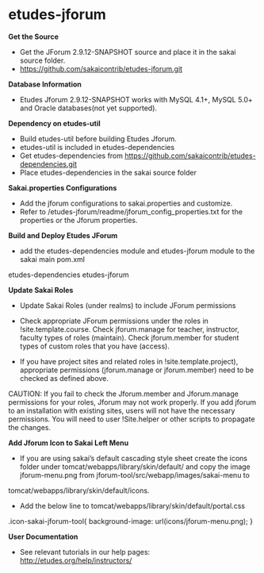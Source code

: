 # etudes-jforum

**Get the Source**

- Get the JForum 2.9.12-SNAPSHOT source and place it in the sakai source folder. 
- https://github.com/sakaicontrib/etudes-jforum.git

**Database Information**

- Etudes Jforum 2.9.12-SNAPSHOT works with MySQL 4.1+,  MySQL 5.0+ and Oracle databases(not yet supported).

**Dependency on etudes-util**

- Build etudes-util before building Etudes Jforum.
- etudes-util is included in etudes-dependencies
- Get etudes-dependencies from https://github.com/sakaicontrib/etudes-dependencies.git
- Place etudes-dependencies in the sakai source folder


**Sakai.properties Configurations**

- Add the jforum configurations to sakai.properties and customize.
- Refer to /etudes-jforum/readme/jforum_config_properties.txt for the properties or the Jforum properties.

**Build and Deploy Etudes JForum**

- add the etudes-dependencies module and etudes-jforum module to the sakai main pom.xml

<module>etudes-dependencies</module>
<module>etudes-jforum</module>

**Update Sakai Roles**

- Update Sakai Roles (under realms) to include JForum permissions

- Check appropriate JForum permissions under the roles in !site.template.course.
Check jforum.manage for teacher, instructor, faculty types of roles (maintain).
Check jforum.member for student types of custom roles that you have (access).
- If you have project sites and related roles in !site.template.project), appropriate permissions (jforum.manage or jforum.member) need to be checked as defined above.

CAUTION:
If you fail to check the Jforum.member and Jforum.manage permissions for your roles, Jforum may not work properly. 
If you add jforum to an installation with existing sites, users will not have the necessary permissions. You will need to user !Site.helper or other scripts to propagate the changes. 

**Add Jforum Icon to Sakai Left Menu**

- If you are using sakai’s default cascading style sheet create the icons folder under tomcat/webapps/library/skin/default/
and copy the image jforum-menu.png from jforum-tool/src/webapp/images/sakai-menu to

tomcat/webapps/library/skin/default/icons.

- Add the below line to tomcat/webapps/library/skin/default/portal.css

.icon-sakai-jforum-tool{
background-image: url(icons/jforum-menu.png);
}

**User Documentation**

- See relevant tutorials in our help pages:  http://etudes.org/help/instructors/
